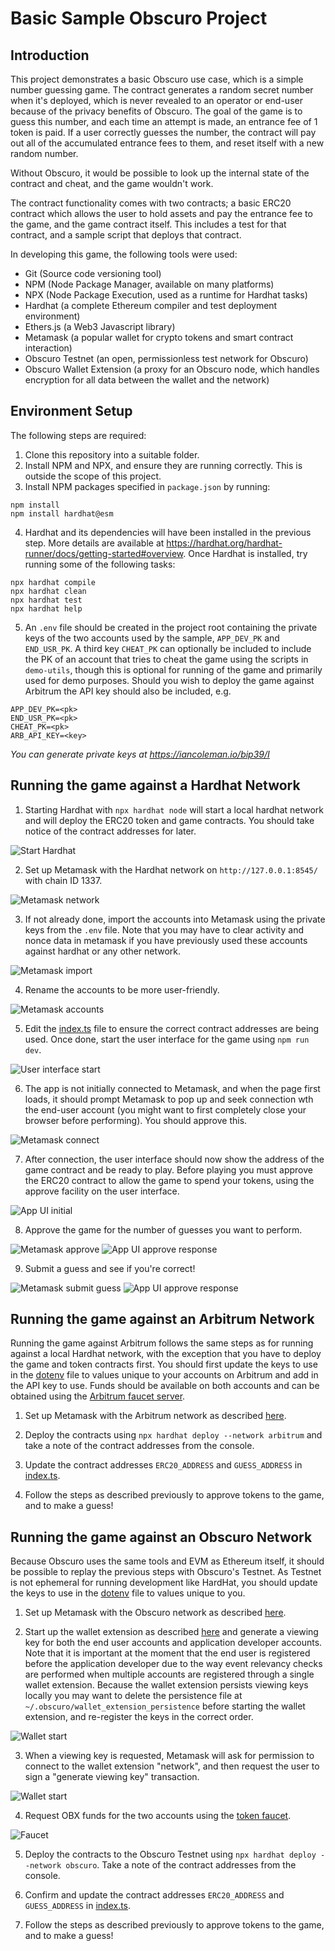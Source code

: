 # Basic Sample Obscuro Project

## Introduction
This project demonstrates a basic Obscuro use case, which is a simple number guessing game. The contract generates a 
random secret number when it's deployed, which is never revealed to an operator or end-user because of the privacy 
benefits of Obscuro. The goal of the game is to guess this number, and each time an attempt is made, an entrance fee of 
1 token is paid. If a user correctly guesses the number, the contract will pay out all of the accumulated entrance 
fees to them, and reset itself with a new random number.

Without Obscuro, it would be possible to look up the internal state of the contract and cheat, and the game wouldn't work. 

The contract functionality comes with two contracts; a basic ERC20 contract which allows the user to hold assets and 
pay the entrance fee to the game, and the game contract itself. This includes a test for that contract, and a sample 
script that deploys that contract.

In developing this game, the following tools were used:
* Git (Source code versioning tool)
* NPM (Node Package Manager, available on many platforms)
* NPX (Node Package Execution, used as a runtime for Hardhat tasks)
* Hardhat (a complete Ethereum compiler and test deployment environment)
* Ethers.js (a Web3 Javascript library)
* Metamask (a popular wallet for crypto tokens and smart contract interaction)
* Obscuro Testnet (an open, permissionless test network for Obscuro)
* Obscuro Wallet Extension (a proxy for an Obscuro node, which handles encryption for all data between the wallet and the network)

## Environment Setup
The following steps are required:
1. Clone this repository into a suitable folder.
2. Install NPM and NPX, and ensure they are running correctly. This is outside the scope of this project.
3. Install NPM packages specified in `package.json` by running:
```shell
npm install
npm install hardhat@esm
```
4. Hardhat and its dependencies will have been installed in the previous step. More details are available at 
https://hardhat.org/hardhat-runner/docs/getting-started#overview. Once Hardhat is installed, try running some of the 
following tasks:
```shell
npx hardhat compile
npx hardhat clean
npx hardhat test
npx hardhat help
```
5. An `.env` file should be created in the project root containing the private keys of the two accounts used by the 
sample, `APP_DEV_PK` and `END_USR_PK`. A third key `CHEAT_PK` can optionally be included to include the PK of an 
account that tries to cheat the game using the scripts in `demo-utils`, though this is optional for running of the game
and primarily used for demo purposes. Should you wish to deploy the game against Arbitrum the API key should also be 
included, e.g. 
```shell
APP_DEV_PK=<pk>
END_USR_PK=<pk>
CHEAT_PK=<pk>
ARB_API_KEY=<key>
```

*You can generate private keys at https://iancoleman.io/bip39/I*

## Running the game against a Hardhat Network
1. Starting Hardhat with `npx hardhat node` will start a local hardhat network and will deploy the ERC20 token and game 
contracts. You should take notice of the contract addresses for later. 

![Start Hardhat](./readme-images/hardhat-start.png)

2. Set up Metamask with the Hardhat network on `http://127.0.0.1:8545/` with chain ID 1337. 

![Metamask network](./readme-images/metamask-network-0.png)

3. If not already done, import the accounts into Metamask using the private keys from the `.env` file. Note that you 
may have to clear activity and nonce data in metamask if you have previously used these accounts against hardhat 
or any other network. 

![Metamask import](./readme-images/metamask-import.png)

4. Rename the accounts to be more user-friendly.

![Metamask accounts](./readme-images/metamask-accounts.png)

5. Edit the [index.ts](./src/index.ts) file to ensure the correct contract addresses are being used. Once done, start
the user interface for the game using `npm run dev`.

![User interface start](./readme-images/user-interface-start.png)

6. The app is not initially connected to Metamask, and when the page first loads, it should prompt Metamask to pop up 
and seek connection wth the end-user account (you might want to first completely close your browser before performing). 
You should approve this.

![Metamask connect](./readme-images/metamask-connect.png)

7. After connection, the user interface should now show the address of the game contract and be ready to play. Before 
playing you must approve the ERC20 contract to allow the game to spend your tokens, using the approve facility on the 
user interface. 

![App UI initial](./readme-images/app-ui-initial.png)

8. Approve the game for the number of guesses you want to perform.

![Metamask approve](./readme-images/metamask-approve-ogg.png) ![App UI approve response](./readme-images/app-ui-approve-ogg.png)

9. Submit a guess and see if you're correct!

![Metamask submit guess](./readme-images/metamask-approve-play.png) ![App UI approve response](./readme-images/app-ui-play.png)

## Running the game against an Arbitrum Network
Running the game against Arbitrum follows the same steps as for running against a local Hardhat network, with the
exception that you have to deploy the game and token contracts first. You should first update the keys to use
in the [dotenv](./.env) file to values unique to your accounts on Arbitrum and add in the API key to use. Funds should 
be available on both accounts and can be obtained using the [Arbitrum faucet server](https://faucet.triangleplatform.com/arbitrum/goerli). 

1. Set up Metamask with the Arbitrum network as described [here](https://docs.alchemy.com/docs/how-to-add-arbitrum-to-metamask).

2. Deploy the contracts using `npx hardhat deploy --network arbitrum` and take a note of the contract addresses from the 
console.

3. Update the contract addresses `ERC20_ADDRESS` and `GUESS_ADDRESS` in [index.ts](./src/index.ts).

4. Follow the steps as described previously to approve tokens to the game, and to make a guess!


## Running the game against an Obscuro Network
Because Obscuro uses the same tools and EVM as Ethereum itself, it should be possible to replay the previous steps with 
Obscuro's Testnet. As Testnet is not ephemeral for running development like HardHat, you should update the keys to use 
in the [dotenv](./.env) file to values unique to you. 

1. Set up Metamask with the Obscuro network as described [here](https://docs.obscu.ro/wallet-extension/configure-metamask).

2. Start up the wallet extension as described [here](https://docs.obscu.ro/wallet-extension/wallet-extension/) and
generate a viewing key for both the end user accounts and application developer accounts. Note that it is important 
at the moment that the end user is registered before the application developer due to the way event relevancy checks
are performed when multiple accounts are registered through a single wallet extension. Because the wallet extension 
persists viewing keys locally you may want to delete the persistence file at `~/.obscuro/wallet_extension_persistence`
before starting the wallet extension, and re-register the keys in the correct order. 

![Wallet start](./readme-images/wallet-start.png)

3. When a viewing key is requested, Metamask will ask for permission to connect to the wallet extension "network", and 
then request the user to sign a "generate viewing key" transaction.

![Wallet start](./readme-images/wallet-ephemeral.png)

4. Request OBX funds for the two accounts using the [token faucet](https://docs.obscu.ro/testnet/faucet/).

![Faucet](./readme-images/faucet-allocate.png)

5. Deploy the contracts to the Obscuro Testnet using `npx hardhat deploy --network obscuro`. Take a note of the contract
addresses from the console. 

6. Confirm and update the contract addresses `ERC20_ADDRESS` and `GUESS_ADDRESS` in [index.ts](./src/index.ts).

7. Follow the steps as described previously to approve tokens to the game, and to make a guess!


